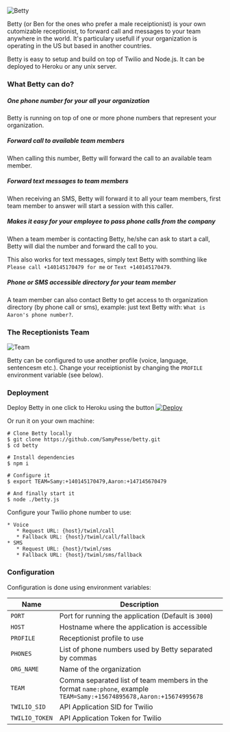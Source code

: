 ![Betty](https://github.com/SamyPesse/betty/blob/master/assets/betty.png?raw=true)

Betty (or Ben for the ones who prefer a male receiptionist) is your own cutomizable receptionist, to forward call and messages to your team anywhere in the world. It's particulary usefull if your organization is operating in the US but based in another countries.

Betty is easy to setup and build on top of Twilio and Node.js. It can be deployed to Heroku or any unix server.

### What Betty can do?

##### One phone number for your all your organization

Betty is running on top of one or more phone numbers that represent your organization.

##### Forward call to available team members

When calling this number, Betty will forward the call to an available team member.

##### Forward text messages to team members

When receiving an SMS, Betty will forward it to all your team members, first team member to answer will start a session with this caller.

##### Makes it easy for your employee to pass phone calls from the company

When a team member is contacting Betty, he/she can ask to start a call, Betty will dial the number and forward the call to you.

This also works for text messages, simply text Betty with somthing like `Please call +140145170479 for me` or `Text +140145170479`.

##### Phone or SMS accessible directory for your team member

A team member can also contact Betty to get access to th organization directory (by phone call or sms), example: just text Betty with: `What is Aaron's phone number?`.

### The Receptionists Team

![Team](https://github.com/SamyPesse/betty/blob/master/assets/team.png?raw=true)

Betty can be configured to use another profile (voice, language, sentencesm etc.). Change your receiptionist by changing the `PROFILE` environment variable (see below).

### Deployment

Deploy Betty in one click to Heroku using the button [![Deploy](https://www.herokucdn.com/deploy/button.png)](https://heroku.com/deploy)

Or run it on your own machine:

```
# Clone Betty locally
$ git clone https://github.com/SamyPesse/betty.git
$ cd betty

# Install dependencies
$ npm i

# Configure it
$ export TEAM=Samy:+140145170479,Aaron:+147145670479

# And finally start it
$ node ./betty.js
```

Configure your Twilio phone number to use:

```
* Voice
   * Request URL: {host}/twiml/call
   * Fallback URL: {host}/twiml/call/fallback
* SMS
   * Request URL: {host}/twiml/sms
   * Fallback URL: {host}/twiml/sms/fallback
```

### Configuration

Configuration is done using environment variables:

| Name         | Description         |
| ------------ | ------------------- |
| `PORT`       | Port for running the application (Default is `3000`) |
| `HOST`       | Hostname where the application is accessible |
| `PROFILE`    | Receptionist profile to use |
| `PHONES`     | List of phone numbers used by Betty separated by commas |
| `ORG_NAME`   | Name of the organization |
| `TEAM`       | Comma separated list of team members in the format `name:phone`, example `TEAM=Samy:+15674895678,Aaron:+15674995678` |
| `TWILIO_SID` | API Application SID for Twilio |
| `TWILIO_TOKEN` | API Application Token for Twilio |

